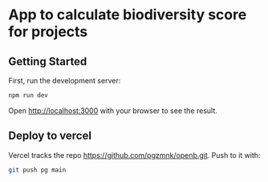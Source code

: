 # App to calculate biodiversity score for projects

## Getting Started

First, run the development server:

```bash
npm run dev
```

Open [http://localhost:3000](http://localhost:3000) with your browser to see the result.


## Deploy to vercel

Vercel tracks the repo https://github.com/pgzmnk/openb.git. Push to it with:

```bash
git push pg main
```